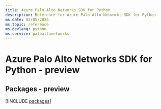 ```yaml
---
title: Azure Palo Alto Networks SDK for Python
description: Reference for Azure Palo Alto Networks SDK for Python
ms.date: 02/05/2024
ms.topic: reference
ms.devlang: python
ms.service: paloaltonetworks
---
```

# Azure Palo Alto Networks SDK for Python - preview
## Packages - preview
[!INCLUDE [packages](palo-alto-networks-index.md)]